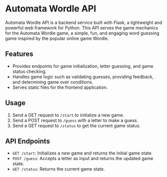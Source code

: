 # Automata Wordle API
Automata Wordle API is a backend service built with Flask, a lightweight and powerful web framework for Python. This API serves the game mechanics for the Automata Wordle game, a simple, fun, and engaging word guessing game inspired by the popular online game Wordle.  

## Features
- Provides endpoints for game initialization, letter guessing, and game status checking.
- Handles game logic such as validating guesses, providing feedback, and determining game over conditions.
- Serves static files for the frontend application.

## Usage
1. Send a GET request to `/start` to initialize a new game.
2. Send a POST request to `/guess` with a letter to make a guess.
3. Send a GET request to `/status` to get the current game status.

## API Endpoints
- `GET /start`: Initializes a new game and returns the initial game state.
- `POST /guess`: Accepts a letter as input and returns the updated game state.
- `GET /status`: Returns the current game state.